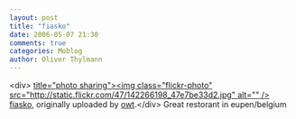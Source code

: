 ```yaml
---
layout: post
title: "fiasko"
date: 2006-05-07 21:30
comments: true
categories: Moblog
author: Oliver Thylmann
---
```



&lt;div&gt;	[ title=&quot;photo sharing&quot;&gt;&lt;img class=&quot;flickr-photo&quot; src=&quot;http://static.flickr.com/47/142266198_47e7be33d2.jpg&quot; alt=&quot;&quot; /&gt;](http://www.flickr.com/photos/oliver/142266198/)	[fiasko](http://www.flickr.com/photos/oliver/142266198/), originally uploaded by [owt](http://www.flickr.com/people/oliver/).&lt;/div&gt;					Great restorant in eupen/belgium


